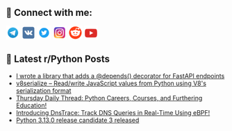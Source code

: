 ## 🔎 Connect with me:
[<img src="https://github.com/bullbesh/bullbesh/blob/main/images/Telegram.png" width="32" height="32" />](https://t.me/bullbesh)
[<img src="https://github.com/bullbesh/bullbesh/blob/main/images/VK.png" width="32" height="32" />](https://vk.com/bullbesh)
[<img src="https://github.com/bullbesh/bullbesh/blob/main/images/Twitter.png" width="32" height="32" />](https://twitter.com/bullbesh1)
[<img src="https://github.com/bullbesh/bullbesh/blob/main/images/Instagram.png" width="32" height="32" />](https://www.instagram.com/bullbesh)
[<img src="https://github.com/bullbesh/bullbesh/blob/main/images/Reddit.png" width="32" height="32" />](https://www.reddit.com/user/bullbesh)
[<img src="https://github.com/bullbesh/bullbesh/blob/main/images/YouTube.png" width="32" height="32" />](https://www.youtube.com/channel/UCtfjRs6uzgq5mfm8S06WTcg)

## 📕 Latest r/Python Posts
<!-- BLOG-POST-LIST:START -->
- [I wrote a library that adds a @depends&lpar;&rpar; decorator for FastAPI endpoints](https://www.reddit.com/r/Python/comments/1fv3hbs/i_wrote_a_library_that_adds_a_depends_decorator/)
- [v8serialize – Read/write JavaScript values from Python using V8&#39;s serialization format](https://www.reddit.com/r/Python/comments/1fv305d/v8serialize_readwrite_javascript_values_from/)
- [Thursday Daily Thread: Python Careers, Courses, and Furthering Education!](https://www.reddit.com/r/Python/comments/1fuuq86/thursday_daily_thread_python_careers_courses_and/)
- [Introducing DnsTrace: Track DNS Queries in Real-Time Using eBPF!](https://www.reddit.com/r/Python/comments/1futut7/introducing_dnstrace_track_dns_queries_in/)
- [Python 3.13.0 release candidate 3 released](https://www.reddit.com/r/Python/comments/1fusnfy/python_3130_release_candidate_3_released/)
<!-- BLOG-POST-LIST:END -->
